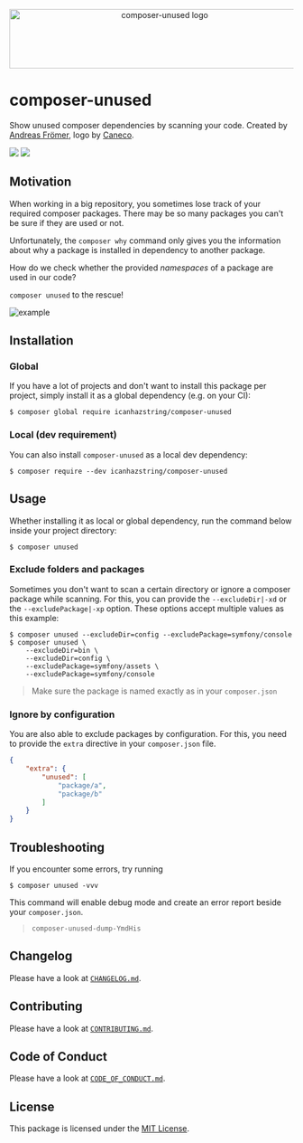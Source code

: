 <p align="center">
    <img src="https://raw.githubusercontent.com/icanhazstring/composer-unused/master/art/logo" width="535" height="105" alt="composer-unused logo">
</p>

# composer-unused
Show unused composer dependencies by scanning your code. Created by [Andreas Frömer](https://twitter.com/icanhazstring), logo by [Caneco](https://twitter.com/caneco).

[![](https://img.shields.io/travis/com/icanhazstring/composer-unused.svg?style=flat-square)](https://travis-ci.org/icanhazstring/composer-unused)
[![](https://img.shields.io/github/tag-date/icanhazstring/composer-unused.svg?label=version&style=flat-square)](https://github.com/icanhazstring/composer-unused/releases/latest)

## Motivation

When working in a big repository, you sometimes lose track of your required composer
packages. There may be so many packages you can't be sure if they are used or not.

Unfortunately, the `composer why` command only gives you the information about why
a package is installed in dependency to another package.

How do we check whether the provided *namespaces* of a package are used in our code?

`composer unused` to the rescue!

![example](https://i.imgur.com/aTLwpgL.gif)

## Installation

### Global
If you have a lot of projects and don't want to install this package per project, simply install it
as a global dependency (e.g. on your CI):

    $ composer global require icanhazstring/composer-unused


### Local (dev requirement)
You can also install `composer-unused` as a local dev dependency:

    $ composer require --dev icanhazstring/composer-unused

## Usage

Whether installing it as local or global dependency, run the command below inside your project directory:

    $ composer unused


### Exclude folders and packages
Sometimes you don't want to scan a certain directory or ignore a composer package while scanning.
For this, you can provide the `--excludeDir|-xd` or the `--excludePackage|-xp` option.
These options accept multiple values as this example:

    $ composer unused --excludeDir=config --excludePackage=symfony/console
    $ composer unused \
        --excludeDir=bin \
        --excludeDir=config \
        --excludePackage=symfony/assets \
        --excludePackage=symfony/console

> Make sure the package is named exactly as in your `composer.json`

### Ignore by configuration
You are also able to exclude packages by configuration. For this, you need to provide the `extra`
directive in your `composer.json` file.

```json
{
    "extra": {
        "unused": [
            "package/a",
            "package/b"
        ]
    }
}
```

## Troubleshooting
If you encounter some errors, try running

    $ composer unused -vvv


This command will enable debug mode and create an error report beside your `composer.json`.
> `composer-unused-dump-YmdHis`

## Changelog

Please have a look at [`CHANGELOG.md`](CHANGELOG.md).

## Contributing

Please have a look at [`CONTRIBUTING.md`](CONTRIBUTING.md).

## Code of Conduct

Please have a look at [`CODE_OF_CONDUCT.md`](CODE_OF_CONDUCT.md).

## License

This package is licensed under the [MIT License](LICENSE).
